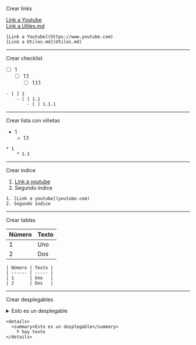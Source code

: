 Crear links

[Link a Youtube](https://www.youtube.com) <br>
[Link a Utiles.md](Utiles.md)

```
[Link a Youtube](https://www.youtube.com)
[Link a Utiles.md](Utiles.md)
```

<hr>
Crear checklist

- [ ] 1
    - [ ] 1.1
        - [ ] 1.1.1

```
- [ ] 1
    - [ ] 1.1
        - [ ] 1.1.1
```
<hr>

Crear lista con viñetas

* 1
    * 1.1
    
```
* 1
    * 1.1
```

<hr>

Crear índice

1. [Link a youtube](youtube.com)
2. Segundo índice
    
```
1. [Link a youtube](youtube.com)
2. Segundo índice
```

<hr>

Crear tablas

| Número | Texto |
| ------ | ----- |
| 1      | Uno   |
| 2      | Dos   |

```
| Número | Texto |
| ------ | ----- |
| 1      | Uno   |
| 2      | Dos   |
```

<hr>

Crear desplegables

<details>
  <summary>Esto es un desplegable</summary>
    Y hay texto
</details>

```
<details>
  <summary>Esto es un desplegable</summary>
    Y hay texto
</details>
```

